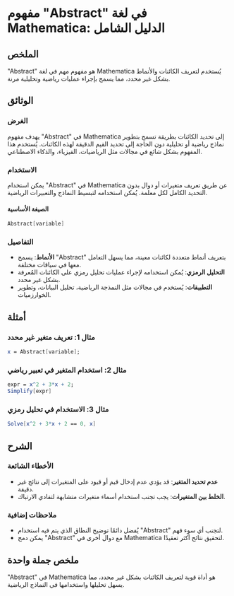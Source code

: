 <!--
Meta Description: # مفهوم "Abstract" في لغة Mathematica: الدليل الشامل ## الملخص "Abstract" هو مفهوم مهم في لغة Mathematica يُستخدم لتعريف الكائنات والأنماط بشكل غير مح...
Meta Keywords: abstract, mathematica, الكائنات, غير, بشكل
-->

# مفهوم "Abstract" في لغة Mathematica: الدليل الشامل

## الملخص
"Abstract" هو مفهوم مهم في لغة Mathematica يُستخدم لتعريف الكائنات والأنماط بشكل غير محدد، مما يسمح بإجراء عمليات رياضية وتحليلية مرنة.

## الوثائق
### الغرض
يهدف مفهوم "Abstract" في Mathematica إلى تحديد الكائنات بطريقة تسمح بتطوير نماذج رياضية أو تحليلية دون الحاجة إلى تحديد القيم الدقيقة لهذه الكائنات. يُستخدم هذا المفهوم بشكل شائع في مجالات مثل الرياضيات، الفيزياء، والذكاء الاصطناعي.

### الاستخدام
يمكن استخدام "Abstract" في Mathematica عن طريق تعريف متغيرات أو دوال بدون التحديد الكامل لكل معلمة. يُمكن استخدامه لتبسيط النماذج والتعبيرات الرياضية.

#### الصيغة الأساسية
```mathematica
Abstract[variable]
```

### التفاصيل
- **الأنماط**: يسمح "Abstract" بتعريف أنماط متعددة لكائنات معينة، مما يسهل التعامل معها في سياقات مختلفة.
- **التحليل الرمزي**: يُمكن استخدامه لإجراء عمليات تحليل رمزي على الكائنات المُعرفة بشكل غير محدد.
- **التطبيقات**: يُستخدم في مجالات مثل النمذجة الرياضية، تحليل البيانات، وتطوير الخوارزميات.

## أمثلة
### مثال 1: تعريف متغير غير محدد
```mathematica
x = Abstract[variable];
```

### مثال 2: استخدام المتغير في تعبير رياضي
```mathematica
expr = x^2 + 3*x + 2;
Simplify[expr]
```

### مثال 3: الاستخدام في تحليل رمزي
```mathematica
Solve[x^2 + 3*x + 2 == 0, x]
```

## الشرح
### الأخطاء الشائعة
- **عدم تحديد المتغير**: قد يؤدي عدم إدخال قيم أو قيود على المتغيرات إلى نتائج غير دقيقة.
- **الخلط بين المتغيرات**: يجب تجنب استخدام أسماء متغيرات متشابهة لتفادي الارتباك.
  
### ملاحظات إضافية
- يُفضل دائمًا توضيح النطاق الذي يتم فيه استخدام "Abstract" لتجنب أي سوء فهم.
- يمكن دمج "Abstract" مع دوال أخرى في Mathematica لتحقيق نتائج أكثر تعقيدًا.

## ملخص جملة واحدة
"Abstract" في Mathematica هو أداة قوية لتعريف الكائنات بشكل غير محدد، مما يسهل تحليلها واستخدامها في النماذج الرياضية.